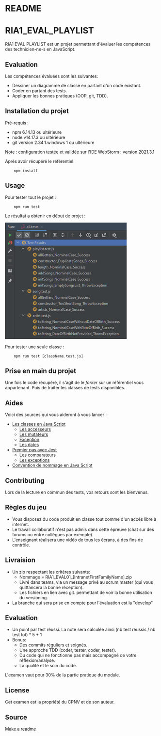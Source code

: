 # README

# RIA1_EVAL_PLAYLIST

RIA1 EVAL PLAYLIST est un projet permettant d'évaluer les compétences des technicien-ne-s en JavaScript.

## Evaluation

Les compétences évaluées sont les suivantes:

* Dessiner un diagramme de classe en partant d'un code existant.
* Coder en partant des tests.
* Appliquer les bonnes pratiques (OOP, git, TDD).

## Installation du projet

Pré-requis :

* npm 6.14.13 ou ultérieure
* node v14.17.3 ou ultérieure
* git version 2.34.1.windows 1 ou ultérieure

Note : configuration testée et validée sur l'IDE WebStorm : version 2021.3.1

Après avoir récupéré le référentiel:

```
    npm install
```

## Usage

Pour tester tout le projet :

```
    npm run test
```

Le résultat a obtenir en début de projet :

  ![Start](./img/start.PNG)

Pour tester une seule classe :

```
    npm run test [className.test.js]
```

## Prise en main du projet

Une fois le code récupéré, il s'agit de le *forker* sur un référentiel vous appartenant. Puis de traiter les classes de tests disponibles.

## Aides

Voici des sources qui vous aideront à vous lancer :

* [Les classes en Java Script](https://developer.mozilla.org/en-US/docs/Learn/JavaScript/Objects/Classes_in_JavaScript)
  * [Les accesseurs](https://developer.mozilla.org/fr/docs/Web/JavaScript/Reference/Functions/get)
  * [Les mutateurs](https://developer.mozilla.org/fr/docs/Web/JavaScript/Reference/Functions/set)
  * [Exception](https://rollbar.com/guides/javascript/how-to-throw-exceptions-in-javascript/#)
  * [Les dates](https://www.w3schools.com/jsref/jsref_obj_date.asp)
* [Premier pas avec Jest](https://jestjs.io/docs/getting-started)
  * [Les comparateurs](https://jestjs.io/fr/docs/expect)
  * [Les exceptions](https://jestjs.io/docs/using-matchers#exceptions)
* [Convention de nommage en Java Script](https://developer.mozilla.org/fr/docs/MDN/Guidelines/Code_guidelines/JavaScript)

## Contributing
Lors de la lecture en commun des tests, vos retours sont les bienvenus. 

## Règles du jeu

* Vous disposez du code produit en classe tout comme d'un accès libre à internet.
* Le travail collaboratif n'est pas admis dans cette épreuve (chat sur des forums ou entre collègues par exemple)
* L'enseignant réalisera une vidéo de tous les écrans, à des fins de contrôle.

## Livraision
* Un zip respectant les critères suivants:
  * Nommage = RIA1_EVAL01_[IntranetFirstFamilyName].zip
  * Livré dans teams, via un message privé au scrum master (qui vous quittancera la bonne réception).
  * Les fichiers en lien avec git. permettant de voir la bonne utilisation du versioning.
* La branche qui sera prise en compte pour l'évaluation est la "develop"

## Evaluation

* Un point par test réussi. La note sera calculée ainsi (nb test réussis / nb test tot) * 5 + 1
* Bonus:
  * Des commits réguliers et soignés.
  * Une approche TDD (coder, tester, coder, tester).
  * Du code qui ne fonctionne pas mais accompagné de votre réflexion/analyse.
  * La qualité et le soin du code.

L'examen vaut pour 30% de la partie pratique du module.

## License
Cet examen est la propriété du CPNV et de son auteur.

## Source 
[Make a readme](https://www.makeareadme.com/)